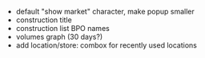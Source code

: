  - default "show market" character, make popup smaller
 - construction title
 - construction list BPO names
 - volumes graph (30 days?)
 - add location/store: combox for recently used locations